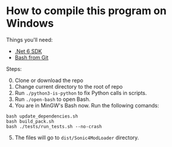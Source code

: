 # How to compile this program on Windows

Things you'll need:
* [.Net 6 SDK](https://dotnet.microsoft.com/en-us/download/dotnet/6.0)
* [Bash from Git](https://gitforwindows.org/)

Steps:

0. Clone or download the repo
1. Change current directory to the root of repo
2. Run `./python3-is-python` to fix Python calls in scripts.
3. Run `./open-bash` to open Bash.
4. You are in MinGW's Bash now. Run the following comands:
```
bash update_dependencies.sh
bash build_pack.sh
bash ./tests/run_tests.sh --no-crash
```

5. The files will go to `dist/Sonic4ModLoader` directory.
